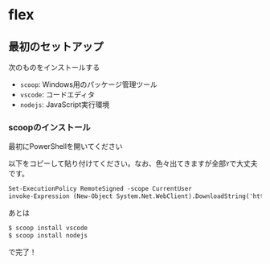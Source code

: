 # flex

## 最初のセットアップ
次のものをインストールする
- `scoop`: Windows用のパッケージ管理ツール
- `vscode`: コードエディタ
- `nodejs`: JavaScript実行環境

### scoopのインストール
最初にPowerShellを開いてください

以下をコピーして貼り付けてください。なお、色々出てきますが全部`Y`で大丈夫です。
```txt
Set-ExecutionPolicy RemoteSigned -scope CurrentUser
invoke-Expression (New-Object System.Net.WebClient).DownloadString('https://get.scoop.sh')
```

あとは
```sh
$ scoop install vscode
$ scoop install nodejs
```

で完了！